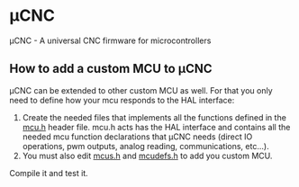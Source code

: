 # µCNC
µCNC - A universal CNC firmware for microcontrollers

## How to add a custom MCU to µCNC
µCNC can be extended to other custom MCU as well. For that you only need to define how your mcu responds to the HAL interface:
  1. Create the needed files that implements all the functions defined in the [mcu.h](https://github.com/Paciente8159/uCNC/blob/1.0.x/uCNC/mcu.h) header file. mcu.h acts has the HAL interface and contains all the needed mcu function declarations that µCNC needs (direct IO operations, pwm outputs, analog reading, communications, etc...).
  2. You must also edit [mcus.h](https://github.com/Paciente8159/uCNC/blob/1.0.x/uCNC/mcus.h) and [mcudefs.h](https://github.com/Paciente8159/uCNC/blob/1.0.x/uCNC/mcudefs.h) to add you custom MCU.

  Compile it and test it.
  